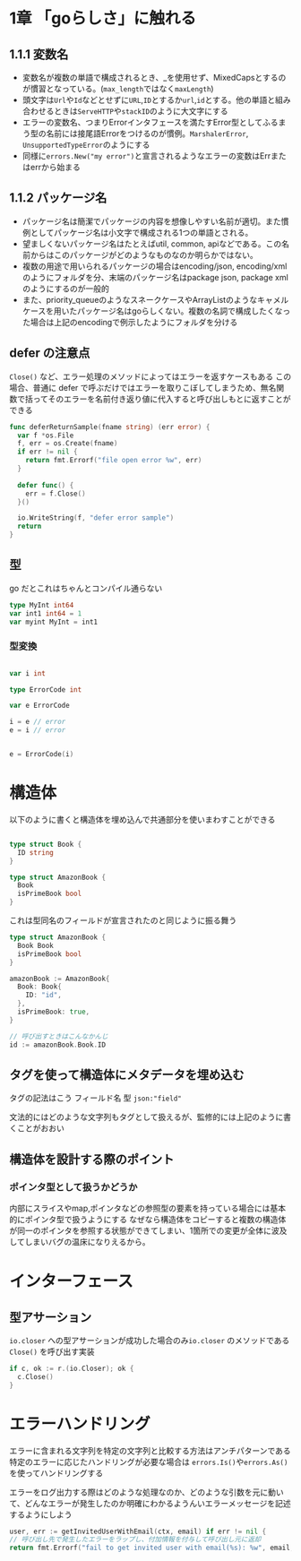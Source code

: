# 1章 「goらしさ」に触れる
## 1.1.1 変数名
- 変数名が複数の単語で構成されるとき、_を使用せず、MixedCapsとするのが慣習となっている。(`max_length`ではなく`maxLength`) 
- 頭文字は`Url`や`Id`などとせずに`URL`,`ID`とするか`url`,`id`とする。他の単語と組み合わせるときは`ServeHTTP`や`stackID`のように大文字にする
- エラーの変数名、つまりErrorインタフェースを満たすError型としてふるまう型の名前には接尾語Errorをつけるのが慣例。`MarshalerError`, `UnsupportedTypeError`のようにする
- 同様に`errors.New("my error")`と宣言されるようなエラーの変数はErrまたはerrから始まる

## 1.1.2 パッケージ名
- パッケージ名は簡潔でパッケージの内容を想像しやすい名前が適切。また慣例としてパッケージ名は小文字で構成される1つの単語とされる。
- 望ましくないパッケージ名はたとえばutil, common, apiなどである。この名前からはこのパッケージがどのようなものなのか明らかではない。
- 複数の用途で用いられるパッケージの場合はencoding/json, encoding/xmlのようにフォルダを分、末端のパッケージ名はpackage json, package xml のようにするのが一般的
- また、priority_queueのようなスネークケースやArrayListのようなキャメルケースを用いたパッケージ名はgoらしくない。複数の名詞で構成したくなった場合は上記のencodingで例示したようにフォルダを分ける

## defer の注意点
`Close()` など、エラー処理のメソッドによってはエラーを返すケースもある
この場合、普通に defer で呼ぶだけではエラーを取りこぼしてしまうため、無名関数で括ってそのエラーを名前付き返り値に代入すると呼び出しもとに返すことができる

```go
func deferReturnSample(fname string) (err error) {
  var f *os.File
  f, err = os.Create(fname)
  if err != nil {
    return fmt.Errorf("file open error %w", err)
  }
  
  defer func() {
    err = f.Close()
  }()

  io.WriteString(f, "defer error sample")
  return
}
```

## 型
go だとこれはちゃんとコンパイル通らない

```go
type MyInt int64
var int1 int64 = 1
var myint MyInt = int1
```

### 型変換
```go

var i int

type ErrorCode int

var e ErrorCode

i = e // error
e = i // error


e = ErrorCode(i)
```

# 構造体
以下のように書くと構造体を埋め込んで共通部分を使いまわすことができる
```go

type struct Book {
  ID string
}

type struct AmazonBook {
  Book
  isPrimeBook bool
}
```

これは型同名のフィールドが宣言されたのと同じように振る舞う

```go
type struct AmazonBook {
  Book Book
  isPrimeBook bool
}

amazonBook := AmazonBook{
  Book: Book{
    ID: "id",
  },
  isPrimeBook: true,
}

// 呼び出すときはこんなかんじ
id := amazonBook.Book.ID
```

## タグを使って構造体にメタデータを埋め込む
タグの記法はこう
フィールド名 型 `json:"field"`

文法的にはどのような文字列もタグとして扱えるが、監修的には上記のように書くことがおおい

## 構造体を設計する際のポイント
###  ポインタ型として扱うかどうか
内部にスライスやmap,ポインタなどの参照型の要素を持っている場合には基本的にポインタ型で扱うようにする
なぜなら構造体をコピーすると複数の構造体が同一のポインタを参照する状態ができてしまい、1箇所での変更が全体に波及してしまいバグの温床になりえるから。

# インターフェース
## 型アサーション

`io.closer` への型アサーションが成功した場合のみ`io.closer` のメソッドである `Close()` を呼び出す実装

```go
if c, ok := r.(io.Closer); ok {
  c.Close()
}
```

# エラーハンドリング
エラーに含まれる文字列を特定の文字列と比較する方法はアンチパターンである
特定のエラーに応じたハンドリングが必要な場合は `errors.Is()`や`errors.As()` を使ってハンドリングする


エラーをログ出力する際はどのような処理なのか、どのような引数を元に動いて、どんなエラーが発生したのか明確にわかるようんいエラーメッセージを記述するようにしよう
```go
user, err := getInvitedUserWithEmail(ctx, email) if err != nil {
// 呼び出し先で発生したエラーをラップし、付加情報を付与して呼び出し元に返却
return fmt.Errorf("fail to get invited user with email(%s): %w", email, err) }
```
